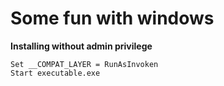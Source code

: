 # Some fun with windows

**Installing without admin privilege**
```
Set __COMPAT_LAYER = RunAsInvoken
Start executable.exe
```
